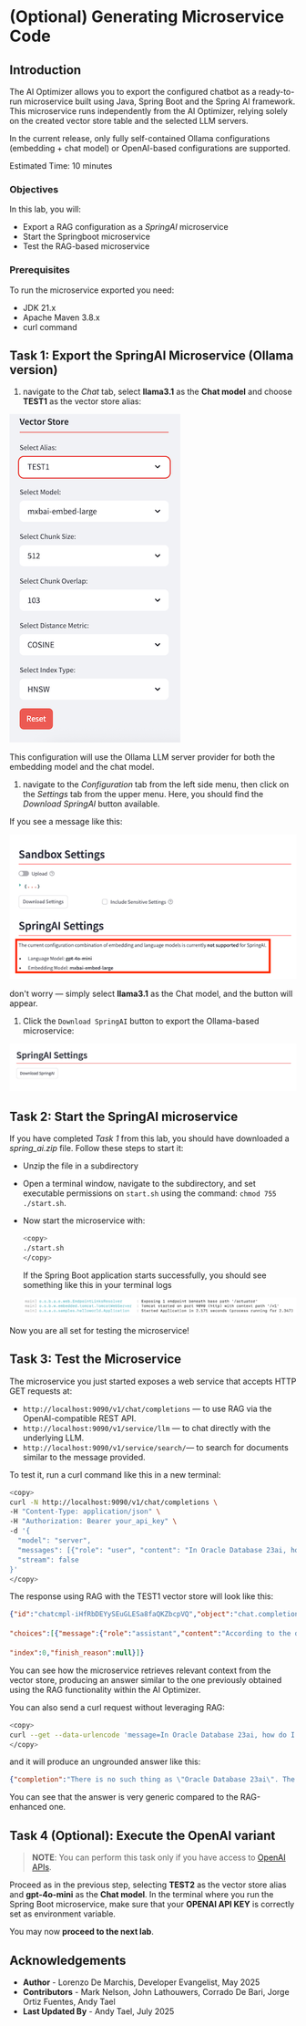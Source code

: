# (Optional) Generating Microservice Code

## Introduction

The AI Optimizer allows you to export the configured chatbot as a ready-to-run microservice built using Java, Spring Boot and the Spring AI framework. This microservice runs independently from the AI Optimizer, relying solely on the created vector store table and the selected LLM servers.

In the current release, only fully self-contained Ollama configurations (embedding + chat model) or OpenAI-based configurations are supported.

Estimated Time: 10 minutes

### Objectives

In this lab, you will:

* Export a RAG configuration as a *SpringAI* microservice
* Start the Springboot microservice
* Test the RAG-based microservice

### Prerequisites

To run the microservice exported you need:

* JDK 21.x
* Apache Maven 3.8.x
* curl command

## Task 1: Export the SpringAI Microservice (Ollama version)

1. navigate to the *Chat* tab, select **llama3.1** as the **Chat model** and choose **TEST1** as the vector store alias:

  ![select-test1](./images/select-test1.png)

  This configuration will use the Ollama LLM server provider for both the embedding model and the chat model.

1. navigate to the *Configuration* tab from the left side menu, then click on the *Settings* tab from the upper menu. Here, you should find the *Download SpringAI* button available.

  If you see a message like this:

  ![notollama](./images/diff-llm-springai.png)

  don't worry — simply select **llama3.1** as the Chat model, and the button will appear.

1. Click the `Download SpringAI` button to export the Ollama-based microservice:

  ![download-springai](./images/download-springai.png)

## Task 2: Start the SpringAI microservice

If you have completed *Task 1* from this lab, you should have downloaded a *spring_ai.zip* file. Follow these steps to start it:

* Unzip the file in a subdirectory

* Open a terminal window, navigate to the subdirectory, and set executable permissions on `start.sh` using the command: `chmod 755 ./start.sh`.

* Now start the microservice with:

    ```bash
    <copy>
    ./start.sh
    </copy>
    ```

  If the Spring Boot application starts successfully, you should see something like this in your terminal logs

  ![microservice-started](./images/microservice-started.png)

Now you are all set for testing the microservice!

## Task 3: Test the Microservice

The microservice you just started exposes a web service that accepts HTTP GET requests at:

* `http://localhost:9090/v1/chat/completions` — to use RAG via the OpenAI-compatible REST API.
* `http://localhost:9090/v1/service/llm` — to chat directly with the underlying LLM.
* `http://localhost:9090/v1/service/search/`— to search for documents similar to the message provided.

To test it, run a curl command like this in a new terminal:

  ```bash
  <copy>
  curl -N http://localhost:9090/v1/chat/completions \
  -H "Content-Type: application/json" \
  -H "Authorization: Bearer your_api_key" \
  -d '{
    "model": "server",
    "messages": [{"role": "user", "content": "In Oracle Database 23ai, how do I determine the accuracy of my vector indexes?"}],
    "stream": false
  }'
  </copy>
  ```

The response using RAG with the TEST1 vector store will look like this:

  ``` json
  {"id":"chatcmpl-iHfRbDEYySEuGLESa8faQKZbcpVQ","object":"chat.completion","created":"1746805121","model":"llama3.1",
  
  "choices":[{"message":{"role":"assistant","content":"According to the documentation, you can determine the accuracy of your vector indexes using the following methods:\n\n1. Use the `DBMS_VECTOR.INDEX_ACCURACY_QUERY` function to verify the accuracy of a vector index for a given query vector, top-K, and target accuracy.\n2. Use the `DBMS_VECTOR.INDEX_ACCURACY_REPORT` function to capture from your past workloads, accuracy values achieved by approximate searches using a particular vector index for a certain period of time.\n\nAdditionally, you can use the `GET_INDEX_STATUS` procedure to get information about the current status of a vector index, such as its stage and percentage completion."},
  
  "index":0,"finish_reason":null}]}
  ```

You can see how the microservice retrieves relevant context from the vector store, producing an answer similar to the one previously obtained using the RAG functionality within the AI Optimizer.

You can also send a curl request without leveraging RAG:

```bash
<copy>
curl --get --data-urlencode 'message=In Oracle Database 23ai, how do I determine the accuracy of my vector indexes?' localhost:9090/v1/service/llm 
</copy>
```

and it will produce an ungrounded answer like this:

```json
{"completion":"There is no such thing as \"Oracle Database 23ai\". The current version of Oracle Database is Oracle Database 21c and Oracle Database 22c.\n\nHowever, if you're using a recent version of Oracle Database (18c or later), you can use the `DBMS_VECTOR_INDEX_STATS` package to gather statistics about your vector indexes. This package provides functions to retrieve information about the accuracy of the vector index, such as:\n\n* `GET_BUCKETS_ACCURACY`: Returns the number of buckets that have an accuracy greater than or equal to a specified threshold.\n* `GET_INVERTED_LIST_ACCURACY`: Returns the accuracy of the inverted list for each bucket.\n\nTo use these functions, you'll need to create a vector index on your table and gather statistics about it using the following steps:\n\n1. Create a vector index on your table:\n```sql\nCREATE INDEX my_vector_index ON my_table (my_column) VECTORIZED;\n```\n2. Gather statistics about the vector index:\n```sql\nBEGIN\n  DBMS_VECTOR_INDEX_STATS.GATHER_TABLE_STATS('MY_SCHEMA', 'MY_TABLE');\nEND;\n```\n3. Use the `DBMS_VECTOR_INDEX_STATS` package to retrieve information about the accuracy of the vector index:\n```sql\nSELECT GET_BUCKETS_ACCURACY(my_vector_index, 0.5) FROM DUAL; \n-- Returns the number of buckets with an accuracy greater than or equal to 0.5\n```\nPlease note that this is a simplified example and you may need to adjust the syntax depending on your specific use case.\n\nAlso, keep in mind that vector indexes are a feature introduced in Oracle Database 18c, so if you're using an earlier version of Oracle, you won't have access to these features."}
```

You can see that the answer is very generic compared to the RAG-enhanced one.

## Task 4 (Optional): Execute the OpenAI variant

> **NOTE**: You can perform this task only if you have access to [OpenAI APIs](https://platform.openai.com/settings/organization/api-keys).

Proceed as in the previous step, selecting **TEST2** as the vector store alias and **gpt-4o-mini** as the **Chat model**. In the terminal where you run the Spring Boot microservice, make sure that your **OPENAI API KEY** is correctly set as environment variable.

You may now **proceed to the next lab**.

## Acknowledgements

* **Author** - Lorenzo De Marchis, Developer Evangelist, May 2025
* **Contributors** - Mark Nelson, John Lathouwers, Corrado De Bari, Jorge Ortiz Fuentes, Andy Tael
* **Last Updated By** - Andy Tael, July 2025
